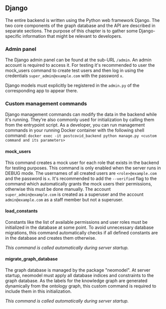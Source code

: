 ## Django

The entire backend is written using the Python web framework Django. The two core components of the graph database and the API are described in separate sections. The purpose of this chapter is to gather some Django-specific information that might be relevant to developers.

### Admin panel

The Django admin panel can be found at the sub-URL `/admin`. An admin account is required to access it. For testing it's recommended to user the mock_users command to create test users and then log in using the credentials `super_admin@example.com` with the password `x`.

Django models must explicitly be registered in the `admin.py` of the corresponding app to appear there.


### Custom management commands
Django management commands can modify the data in the backend while it's running. They're also commonly used for initialization by calling them from the entrypoint script. As a developer, you can run management commands in your running Docker container with the following shell command:
`docker exec -it postcovid_backend python manage.py <custom command and its parameters>`

#### mock_users
This command creates a mock user for each role that exists in the backend for testing purposes. This command is only enabled when the server runs in DEBUG mode. The usernames of all created users are `<role>@example.com` and the password is `x`.
It's recommended to add the `--verified` flag to the command which automatically grants the mock users their permissions, otherwise this must be done manually.
The account `super_admin@example.com` is created as a superuser and the account `admin@example.com` as a staff member but not a superuser.

#### load_constants
Constants like the list of available permissions and user roles must be initialized in the database at some point.  To avoid unnecessary database migrations, this command automatically checks if all defined constants are in the database and creates them otherwise.

*This command is called automatically during server startup.*

#### migrate_graph_database
The graph database is managed by the package "neomodel". At server startup, neomodel must apply all database indices and constraints to the graph database.
As the labels for the knowledge graph are generated dynamically from the ontology graph, this custom command is required to include them in this initialization.

*This command is called automatically during server startup.*
